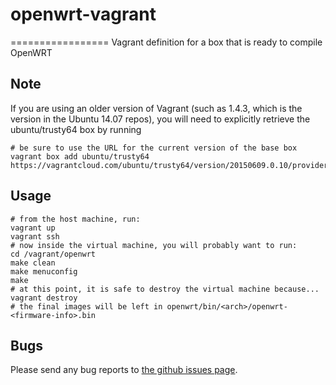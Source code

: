 # openwrt-vagrant
=================
Vagrant definition for a box that is ready to compile OpenWRT

Note
----
If you are using an older version of Vagrant (such as 1.4.3, which is the version in the Ubuntu 14.07 repos), you will need to explicitly retrieve the ubuntu/trusty64 box by running
```
# be sure to use the URL for the current version of the base box
vagrant box add ubuntu/trusty64 https://vagrantcloud.com/ubuntu/trusty64/version/20150609.0.10/provider/virtualbox.box
```

Usage
-----
```
# from the host machine, run:
vagrant up
vagrant ssh
# now inside the virtual machine, you will probably want to run:
cd /vagrant/openwrt
make clean
make menuconfig
make
# at this point, it is safe to destroy the virtual machine because...
vagrant destroy
# the final images will be left in openwrt/bin/<arch>/openwrt-<firmware-info>.bin
```

Bugs
----
Please send any bug reports to [the github issues page](https://github.com/whoisonmywifi/openwrt-vagrant/issues).

